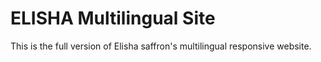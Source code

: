 # ELISHA Multilingual Site
This is the full version of Elisha saffron's multilingual responsive website.